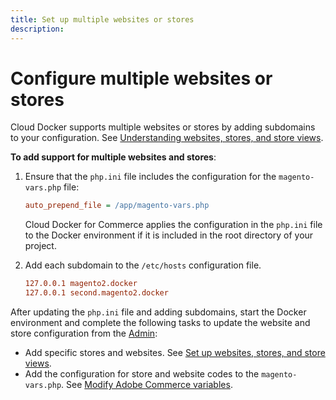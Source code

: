 ```yaml
---
title: Set up multiple websites or stores
description:
---
```


# Configure multiple websites or stores

Cloud Docker supports multiple websites or stores by adding subdomains to your configuration. See [Understanding websites, stores, and store views][].

**To add support for multiple websites and stores**:

1. Ensure that the `php.ini` file includes the configuration for the `magento-vars.php` file:

   ```ini
   auto_prepend_file = /app/magento-vars.php
   ```

   Cloud Docker for Commerce applies the configuration in the `php.ini` file to the Docker environment if it is included in the root directory of your project.

1. Add each subdomain to the `/etc/hosts` configuration file.

   ```conf
   127.0.0.1 magento2.docker
   127.0.0.1 second.magento2.docker
   ```

After updating the `php.ini` file and adding subdomains, start the Docker environment and complete the following tasks to update the website and store configuration from the [Admin](https://glossary.magento.com/magento-admin):

-  Add specific stores and websites. See [Set up websites, stores, and store views][].
-  Add the configuration for store and website codes to the `magento-vars.php`. See [Modify Adobe Commerce variables][].

<!--Link definitions-->

[Modify Adobe Commerce variables]: https://experienceleague.adobe.com/docs/commerce-cloud-service/user-guide/configure-store/multiple-sites.html
[Understanding websites, stores, and store views]: https://experienceleague.adobe.com/docs/commerce-cloud-service/user-guide/configure-store/best-practices.html#store-views
[Set up websites, stores, and store views]: https://experienceleague.adobe.com/docs/commerce-operations/configuration-guide/multi-sites/ms-admin.html
